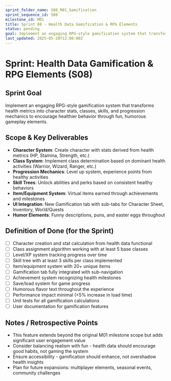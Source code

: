 ```yaml
---
sprint_folder_name: S08_M01_Gamification
sprint_sequence_id: S08
milestone_id: M01
title: Sprint 08 - Health Data Gamification & RPG Elements
status: pending
goal: Implement an engaging RPG-style gamification system that transforms health metrics into character stats, classes, skills, and progression mechanics to encourage healthier behavior through fun, humorous gameplay elements.
last_updated: 2025-05-28T12:00:00Z
---
```


# Sprint: Health Data Gamification & RPG Elements (S08)

## Sprint Goal
Implement an engaging RPG-style gamification system that transforms health metrics into character stats, classes, skills, and progression mechanics to encourage healthier behavior through fun, humorous gameplay elements.

## Scope & Key Deliverables
- **Character System**: Create character with stats derived from health metrics (HP, Stamina, Strength, etc.)
- **Class System**: Implement class determination based on dominant health activities (Warrior, Wizard, Ranger, etc.)
- **Progression Mechanics**: Level up system, experience points from healthy activities
- **Skill Trees**: Unlock abilities and perks based on consistent healthy behaviors
- **Item/Equipment System**: Virtual items earned through achievements and milestones
- **UI Integration**: New Gamification tab with sub-tabs for Character Sheet, Inventory, World/Quests
- **Humor Elements**: Funny descriptions, puns, and easter eggs throughout

## Definition of Done (for the Sprint)
- [ ] Character creation and stat calculation from health data functional
- [ ] Class assignment algorithm working with at least 5 base classes
- [ ] Level/XP system tracking progress over time
- [ ] Skill tree with at least 3 skills per class implemented
- [ ] Item/equipment system with 20+ unique items
- [ ] Gamification tab fully integrated with sub-navigation
- [ ] Achievement system recognizing health milestones
- [ ] Save/load system for game progress
- [ ] Humorous flavor text throughout the experience
- [ ] Performance impact minimal (<5% increase in load time)
- [ ] Unit tests for all gamification calculations
- [ ] User documentation for gamification features

## Notes / Retrospective Points
- This feature extends beyond the original M01 milestone scope but adds significant user engagement value
- Consider balancing realism with fun - health data should encourage good habits, not gaming the system
- Ensure accessibility - gamification should enhance, not overshadow health insights
- Plan for future expansions: multiplayer elements, seasonal events, community challenges
